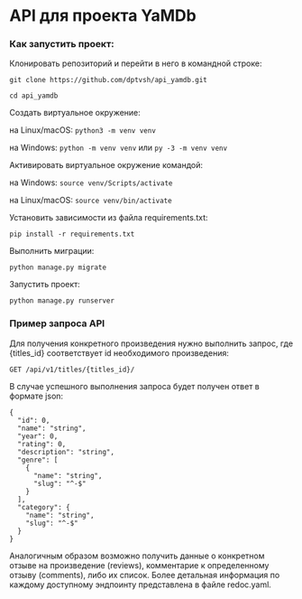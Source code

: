# API для проекта YaMDb

### Как запустить проект:

Клонировать репозиторий и перейти в него в командной строке:

```
git clone https://github.com/dptvsh/api_yamdb.git
```

```
cd api_yamdb
```

Cоздать виртуальное окружение:

на Linux/macOS: ```python3 -m venv venv```

на Windows: ```python -m venv venv``` или ```py -3 -m venv venv```

Активировать виртуальное окружение командой:

на Windows: ```source venv/Scripts/activate```

на Linux/macOS: ```source venv/bin/activate```

Установить зависимости из файла requirements.txt:

```
pip install -r requirements.txt
```

Выполнить миграции:

```
python manage.py migrate
```

Запустить проект:
```
python manage.py runserver
```

### Пример запроса API

Для получения конкретного произведения нужно выполнить запрос, где {titles_id} соответствует id необходимого произведения:

```
GET /api/v1/titles/{titles_id}/
```
В случае успешного выполнения запроса будет получен ответ в формате json:
```
{
  "id": 0,
  "name": "string",
  "year": 0,
  "rating": 0,
  "description": "string",
  "genre": [
    {
      "name": "string",
      "slug": "^-$"
    }
  ],
  "category": {
    "name": "string",
    "slug": "^-$"
  }
}
```
Аналогичным образом возможно получить данные о конкретном отзыве на произведение (reviews), комментарие к определенному отзыву (comments), либо их список. Более детальная информация по каждому доступному эндпоинту представлена в файле redoc.yaml.